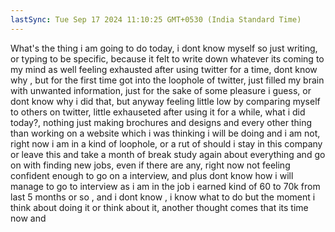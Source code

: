 ```yaml
---
lastSync: Tue Sep 17 2024 11:10:25 GMT+0530 (India Standard Time)
---
```

What's the thing i am going to do today, i dont know myself so just writing, or typing to be specific, because it felt to write down whatever its coming to my mind as well feeling exhausted after using twitter for a time, dont know why , but for the first time got into the loophole of twitter, just filled my brain with unwanted information, just for the sake of some pleasure i guess, or dont know why i did that, but anyway feeling little low by comparing myself to others on twitter, little exhauseted after using it for a while, what i did today?, nothing just making brochures and designs and every other thing than working on a website which i was thinking i will be doing and i am not, right now i am in a kind of loophole, or a rut of should i stay in this company or leave this and take a month of break study again about everything and go on with finding new jobs, even if there are any, right now not feeling confident enough to go on a interview, and plus dont know how i will manage to go to interview as i am in the job i earned kind of 60 to 70k from last 5 months or so , and i dont know , i know what to do but the moment i think about doing it or think about it, another thought comes that its time now and  


